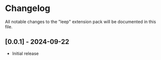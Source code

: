 # Changelog

All notable changes to the "leep" extension pack will be documented in this file.


## [0.0.1] - 2024-09-22

- Initial release
